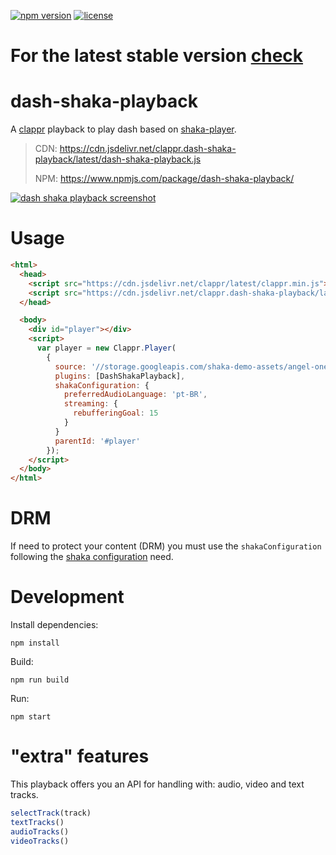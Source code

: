 [![npm version](https://badge.fury.io/js/dash-shaka-playback.svg)](https://badge.fury.io/js/dash-shaka-playback)
[![license](https://img.shields.io/badge/license-BSD--3--Clause-blue.svg)](https://img.shields.io/badge/license-BSD--3--Clause-blue.svg)

# For the latest stable version [check](https://github.com/clappr/dash-shaka-playback/tree/releases)

# dash-shaka-playback

A [clappr](https://github.com/clappr/clappr) playback to play dash based on [shaka-player](https://github.com/google/shaka-player).

> CDN: https://cdn.jsdelivr.net/clappr.dash-shaka-playback/latest/dash-shaka-playback.js
> 
> NPM: https://www.npmjs.com/package/dash-shaka-playback/

[![dash shaka playback screenshot](https://raw.githubusercontent.com/clappr/dash-shaka-playback/master/public/screen-shot-dash-clappr.png)](https://jsfiddle.net/m8ndduLo/16/)

# Usage

```html
<html>
  <head>
    <script src="https://cdn.jsdelivr.net/clappr/latest/clappr.min.js"></script>
    <script src="https://cdn.jsdelivr.net/clappr.dash-shaka-playback/latest/dash-shaka-playback.js"></script>
  </head>

  <body>
    <div id="player"></div>
    <script>
      var player = new Clappr.Player(
        {
          source: '//storage.googleapis.com/shaka-demo-assets/angel-one/dash.mpd',
          plugins: [DashShakaPlayback],
          shakaConfiguration: {
            preferredAudioLanguage: 'pt-BR',
            streaming: {
              rebufferingGoal: 15
            }
          }
          parentId: '#player'
        });
    </script>
  </body>
</html>
```

# DRM

If need to protect your content (DRM) you must use the `shakaConfiguration` following the [shaka configuration](http://shaka-player-demo.appspot.com/docs/api/tutorial-drm-config.html) need.

# Development

Install dependencies:

`npm install`

Build:

`npm run build`

Run:

`npm start`

# "extra" features

This playback offers you an API for handling with: audio, video and text tracks.

```javascript
selectTrack(track)
textTracks()
audioTracks()
videoTracks()
```

